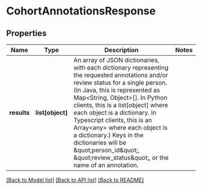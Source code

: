 # CohortAnnotationsResponse

## Properties
Name | Type | Description | Notes
------------ | ------------- | ------------- | -------------
**results** | **list[object]** | An array of JSON dictionaries, with each dictionary representing the requested annotations and/or review status for a single person. (In Java, this is represented as Map&lt;String, Object&gt;[]. In Python clients, this is a list[object] where each object is a dictionary. In Typescript clients, this is an Array&lt;any&gt; where each object is a dictionary.) Keys in the dictionaries will be \&quot;person_id\&quot;, \&quot;review_status\&quot;, or the name of an annotation.  | 

[[Back to Model list]](../README.md#documentation-for-models) [[Back to API list]](../README.md#documentation-for-api-endpoints) [[Back to README]](../README.md)


